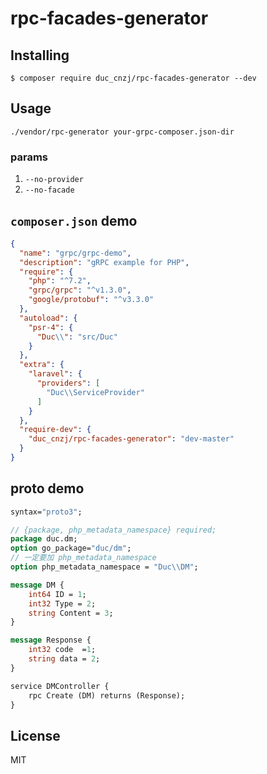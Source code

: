 # rpc-facades-generator



## Installing

```shell
$ composer require duc_cnzj/rpc-facades-generator --dev
```

## Usage
```shell
./vendor/rpc-generator your-grpc-composer.json-dir
```

### params

1. `--no-provider `
2. `--no-facade`

## `composer.json` demo
```json
{
  "name": "grpc/grpc-demo",
  "description": "gRPC example for PHP",
  "require": {
    "php": "^7.2",
    "grpc/grpc": "^v1.3.0",
    "google/protobuf": "^v3.3.0"
  },
  "autoload": {
    "psr-4": {
      "Duc\\": "src/Duc"
    }
  },
  "extra": {
    "laravel": {
      "providers": [
        "Duc\\ServiceProvider"
      ]
    }
  },
  "require-dev": {
    "duc_cnzj/rpc-facades-generator": "dev-master"
  }
}
```

## proto demo
```proto
syntax="proto3";

// {package, php_metadata_namespace} required;
package duc.dm;
option go_package="duc/dm";
// 一定要加 php_metadata_namespace
option php_metadata_namespace = "Duc\\DM";

message DM {
    int64 ID = 1;
    int32 Type = 2;
    string Content = 3;
}

message Response {
    int32 code  =1;
    string data = 2; 
}

service DMController {
    rpc Create (DM) returns (Response);
}
```

## License

MIT